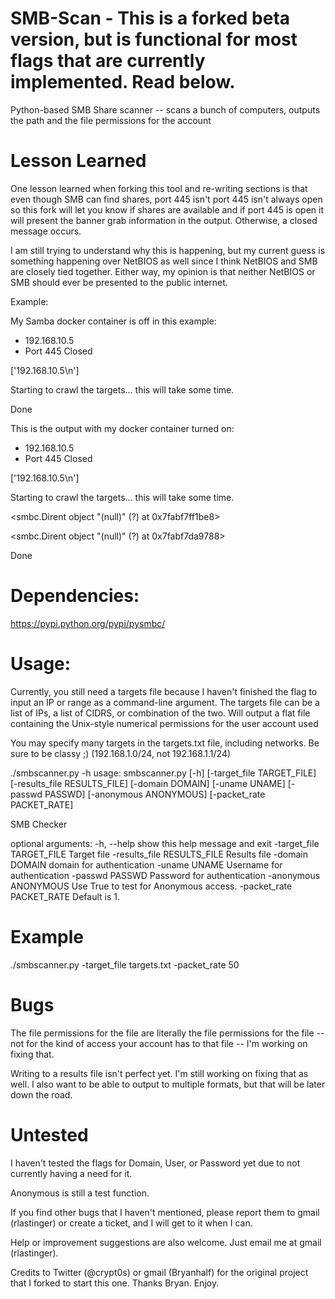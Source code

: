 SMB-Scan - This is a forked beta version, but is functional for most flags that are currently implemented.  Read below.
========

Python-based SMB Share scanner -- scans a bunch of computers, outputs the path and the file permissions for the account

Lesson Learned
===

One lesson learned when forking this tool and re-writing sections is that even though SMB can find shares, port 445 isn't
port 445 isn't always open so this fork will let you know if shares are available and if port 445 is open it will present the
banner grab information in the output.  Otherwise, a closed message occurs.

I am still trying to understand why this is happening, but my current guess is something happening over NetBIOS as well since
I think NetBIOS and SMB are closely tied together.  Either way, my opinion is that neither NetBIOS or SMB should ever be
presented to the public internet.

Example:

My Samba docker container is off in this example:

- 192.168.10.5
- Port 445 Closed

['192.168.10.5\n']

Starting to crawl the targets... this will take some time.

Done

This is the output with my docker container turned on:

- 192.168.10.5
- Port 445 Closed

['192.168.10.5\n']

Starting to crawl the targets... this will take some time.

<smbc.Dirent object "(null)" (?) at 0x7fabf7ff1be8>

<smbc.Dirent object "(null)" (?) at 0x7fabf7da9788>

Done

Dependencies:
=============

https://pypi.python.org/pypi/pysmbc/



Usage:
======

Currently, you still need a targets file because I haven't finished the flag to input an IP or range as a command-line
argument. The targets file can be a list of IPs, a list of CIDRS, or combination of the two.
Will output a flat file containing the Unix-style numerical permissions for the user account used

You may specify many targets in the targets.txt file, including networks.  Be sure to be classy ;) (192.168.1.0/24, not 192.168.1.1/24)

./smbscanner.py -h
usage: smbscanner.py [-h] [-target_file TARGET_FILE]
                     [-results_file RESULTS_FILE] [-domain DOMAIN]
                     [-uname UNAME] [-passwd PASSWD] [-anonymous ANONYMOUS]
                     [-packet_rate PACKET_RATE]

SMB Checker

optional arguments:
  -h, --help            show this help message and exit
  -target_file TARGET_FILE
                        Target file
  -results_file RESULTS_FILE
                        Results file
  -domain DOMAIN        domain for authentication
  -uname UNAME          Username for authentication
  -passwd PASSWD        Password for authentication
  -anonymous ANONYMOUS  Use True to test for Anonymous access.
  -packet_rate PACKET_RATE  Default is 1.
  
Example
===

./smbscanner.py -target_file targets.txt -packet_rate 50

Bugs
====
The file permissions for the file are literally the file permissions for the file -- not for the kind of access your account
has to that file -- I'm working on fixing that. 

Writing to a results file isn't perfect yet.  I'm still working on fixing that as well.  I also want to be able to output to
multiple formats, but that will be later down the road.

Untested
===

I haven't tested the flags for Domain, User, or Password yet due to not currently having a need for it.

Anonymous is still a test function.

If you find other bugs that I haven't mentioned, please report them to gmail (rlastinger) or create a ticket, and I will get to it when I can.  

Help or improvement suggestions are also welcome.  Just email me at gmail (rlastinger).

Credits to Twitter (@crypt0s) or gmail (Bryanhalf) for the original project that I forked to start this one.
Thanks Bryan.
Enjoy.
